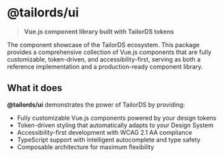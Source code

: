 # @tailords/ui

> **Vue.js component library built with TailorDS tokens**

The component showcase of the TailorDS ecosystem. This package provides a comprehensive collection of Vue.js components that are fully customizable, token-driven, and accessibility-first, serving as both a reference implementation and a production-ready component library.

## What it does

**@tailords/ui** demonstrates the power of TailorDS by providing:

- Fully customizable Vue.js components powered by your design tokens
- Token-driven styling that automatically adapts to your Design System
- Accessibility-first development with WCAG 2.1 AA compliance
- TypeScript support with intelligent autocomplete and type safety
- Composable architecture for maximum flexibility
